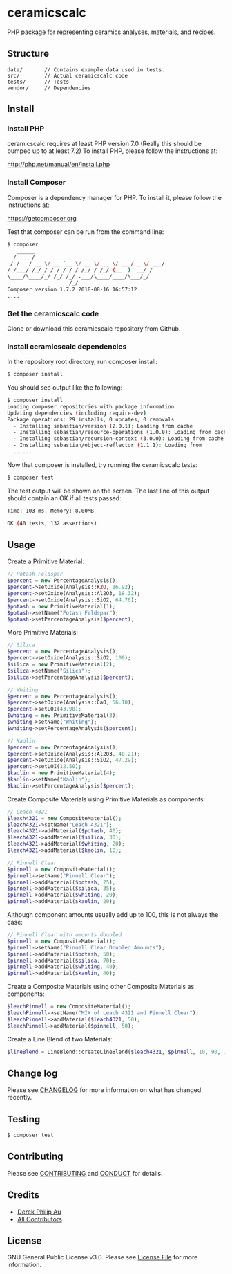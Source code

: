 # ceramicscalc

PHP package for representing ceramics analyses, materials, and recipes.

## Structure


```
data/       // Contains example data used in tests. 
src/        // Actual ceramicscalc code
tests/      // Tests
vendor/     // Dependencies
```

## Install

### Install PHP

ceramicscalc requires at least PHP version 7.0  (Really this should be bumped up to at least 7.2)  To install PHP, please follow the instructions at:

http://php.net/manual/en/install.php


### Install Composer

Composer is a dependency manager for PHP.  To install it, please follow the instructions at:

https://getcomposer.org

Test that composer can be run from the command line:

``` bash
$ composer
   ______
  / ____/___  ____ ___  ____  ____  ________  _____
 / /   / __ \/ __ `__ \/ __ \/ __ \/ ___/ _ \/ ___/
/ /___/ /_/ / / / / / / /_/ / /_/ (__  )  __/ /
\____/\____/_/ /_/ /_/ .___/\____/____/\___/_/
                    /_/
Composer version 1.7.2 2018-08-16 16:57:12
....
```

### Get the ceramicscalc code

Clone or download this ceramicscalc repository from Github.

### Install ceramicscalc dependencies

In the repository root directory, run composer install:
``` bash
$ composer install
```
You should see output like the following:

``` bash
$ composer install
Loading composer repositories with package information
Updating dependencies (including require-dev)
Package operations: 29 installs, 0 updates, 0 removals
  - Installing sebastian/version (2.0.1): Loading from cache
  - Installing sebastian/resource-operations (1.0.0): Loading from cache
  - Installing sebastian/recursion-context (3.0.0): Loading from cache
  - Installing sebastian/object-reflector (1.1.1): Loading from 
  ......
```

Now that composer is installed, try running the ceramicscalc tests:

``` bash
$ composer test
```

The test output will be shown on the screen.  The last line of this output should contain an OK if all tests passed:
``` bash
Time: 103 ms, Memory: 8.00MB

OK (40 tests, 132 assertions)
```


## Usage

Create a Primitive Material:
``` php
// Potash Feldspar
$percent = new PercentageAnalysis();
$percent->setOxide(Analysis::K2O, 16.92);
$percent->setOxide(Analysis::Al2O3, 18.32);
$percent->setOxide(Analysis::SiO2, 64.76);
$potash = new PrimitiveMaterial(1);
$potash->setName("Potash Feldspar");
$potash->setPercentageAnalysis($percent);
```
More Primitive Materials:
``` php
// Silica
$percent = new PercentageAnalysis();
$percent->setOxide(Analysis::SiO2, 100);
$silica = new PrimitiveMaterial(2);
$silica->setName("Silica");
$silica->setPercentageAnalysis($percent);

// Whiting
$percent = new PercentageAnalysis();
$percent->setOxide(Analysis::CaO, 56.10);
$percent->setLOI(43.90);
$whiting = new PrimitiveMaterial(3);
$whiting->setName("Whiting");
$whiting->setPercentageAnalysis($percent);

// Kaolin
$percent = new PercentageAnalysis();
$percent->setOxide(Analysis::Al2O3, 40.21);
$percent->setOxide(Analysis::SiO2, 47.29);
$percent->setLOI(12.50);
$kaolin = new PrimitiveMaterial(4);
$kaolin->setName("Kaolin");
$kaolin->setPercentageAnalysis($percent);
```

Create Composite Materials using Primitive Materials as components:
``` php
// Leach 4321
$leach4321 = new CompositeMaterial();
$leach4321->setName("Leach 4321");
$leach4321->addMaterial($potash, 40);
$leach4321->addMaterial($silica, 30);
$leach4321->addMaterial($whiting, 20);
$leach4321->addMaterial($kaolin, 10);

// Pinnell Clear
$pinnell = new CompositeMaterial();
$pinnell->setName("Pinnell Clear");
$pinnell->addMaterial($potash, 25);
$pinnell->addMaterial($silica, 35);
$pinnell->addMaterial($whiting, 20);
$pinnell->addMaterial($kaolin, 20);
```

Although component amounts usually add up to 100, this is not always the case:
``` php
// Pinnell Clear with amounts doubled
$pinnell = new CompositeMaterial();
$pinnell->setName("Pinnell Clear Doubled Amounts");
$pinnell->addMaterial($potash, 50);
$pinnell->addMaterial($silica, 70);
$pinnell->addMaterial($whiting, 40);
$pinnell->addMaterial($kaolin, 40);
```

Create a Composite Materials using other Composite Materials as components:
``` php
$leachPinnell = new CompositeMaterial();
$leachPinnell->setName("MIX of Leach 4321 and Pinnell Clear");
$leachPinnell->addMaterial($leach4321, 50);
$leachPinnell->addMaterial($pinnell, 50);
```

Create a Line Blend of two Materials:
``` php
$lineBlend = LineBlend::createLineBlend($leach4321, $pinnell, 10, 90, 10, 90, 10);
```

## Change log

Please see [CHANGELOG](CHANGELOG.md) for more information on what has changed recently.

## Testing

``` bash
$ composer test
```

## Contributing

Please see [CONTRIBUTING](CONTRIBUTING.md) and [CONDUCT](CONDUCT.md) for details.

## Credits

- [Derek Philip Au][link-author]
- [All Contributors][link-contributors]

## License

GNU General Public License v3.0. Please see [License File](LICENSE.md) for more information.

[ico-version]: https://img.shields.io/packagist/v/derekphilipau/ceramicscalc.svg?style=flat-square
[ico-travis]: https://img.shields.io/travis/derekphilipau/ceramicscalc/master.svg?style=flat-square
[ico-scrutinizer]: https://img.shields.io/scrutinizer/coverage/g/derekphilipau/ceramicscalc.svg?style=flat-square
[ico-code-quality]: https://img.shields.io/scrutinizer/g/derekphilipau/ceramicscalc.svg?style=flat-square
[ico-downloads]: https://img.shields.io/packagist/dt/derekphilipau/ceramicscalc.svg?style=flat-square

[link-packagist]: https://packagist.org/packages/derekphilipau/ceramicscalc
[link-travis]: https://travis-ci.org/derekphilipau/ceramicscalc
[link-scrutinizer]: https://scrutinizer-ci.com/g/derekphilipau/ceramicscalc/code-structure
[link-code-quality]: https://scrutinizer-ci.com/g/derekphilipau/ceramicscalc
[link-downloads]: https://packagist.org/packages/derekphilipau/ceramicscalc
[link-author]: https://github.com/derekphilipau
[link-contributors]: ../../contributors
